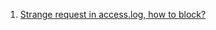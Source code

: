  1. [Strange request in access.log, how to block?](https://serverfault.com/questions/303095/strange-request-in-access-log-how-to-block)
